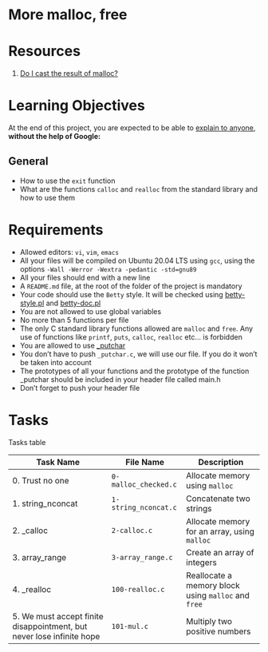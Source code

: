 # More malloc, free

# Resources
1. [Do I cast the result of malloc?](https://stackoverflow.com/questions/605845/do-i-cast-the-result-of-malloc)

# Learning Objectives
At the end of this project, you are expected to be able to [explain to anyone](https://fs.blog/feynman-learning-technique/?fbclid=IwAR2K5_BGPVo0QjJXkOIIqNsqcXK4lTskPWJvA0asKQIGtCPWaQBdKmj1Ztg), **without the help of Google:**

## General
* How to use the `exit` function
* What are the functions `calloc` and `realloc` from the standard library and how to use them

# Requirements
* Allowed editors: `vi`, `vim`, `emacs`
* All your files will be compiled on Ubuntu 20.04 LTS using `gcc`, using the options `-Wall -Werror -Wextra -pedantic -std=gnu89`
* All your files should end with a new line
* A `README.md` file, at the root of the folder of the project is mandatory
* Your code should use the `Betty` style. It will be checked using [betty-style.pl](https://github.com/holbertonschool/Betty/blob/master/betty-style.pl) and [betty-doc.pl](https://github.com/holbertonschool/Betty/blob/master/betty-doc.pl)
* You are not allowed to use global variables
* No more than 5 functions per file
* The only C standard library functions allowed are `malloc` and `free`. Any use of functions like `printf`, `puts`, `calloc`, `realloc` etc… is forbidden
* You are allowed to use [_putchar](https://github.com/holbertonschool/_putchar.c/blob/master/_putchar.c)
* You don’t have to push `_putchar.c`, we will use our file. If you do it won’t be taken into account
* The prototypes of all your functions and the prototype of the function _putchar should be included in your header file called main.h
* Don’t forget to push your header file
 
# Tasks
Tasks table

| Task Name  | File Name | Description |
| --------------- | ------------------------------ |---------------------------------------------------------------|
| 0. Trust no one  | `0-malloc_checked.c`  | Allocate memory using `malloc` |
| 1. string_nconcat | `1-string_nconcat.c` | Concatenate two strings |
| 2. _calloc | `2-calloc.c` | Allocate memory for an array, using `malloc` |
| 3. array_range | `3-array_range.c` | Create an array of integers |
| 4. _realloc | `100-realloc.c` | Reallocate a memory block using `malloc` and `free` |
| 5. We must accept finite disappointment, but never lose infinite hope | `101-mul.c` | Multiply two positive numbers |
